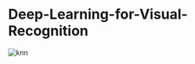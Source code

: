 # Deep-Learning-for-Visual-Recognition


![knn](https://user-images.githubusercontent.com/41232373/47969875-02aa0c80-e07e-11e8-9ea9-0e5f57d8fc34.png)
